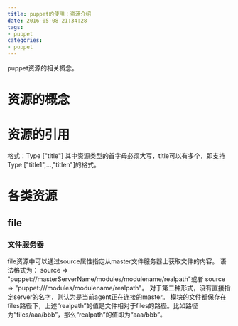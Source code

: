 ```yaml
---
title: puppet的使用：资源介绍
date: 2016-05-08 21:34:28
tags:
- puppet
categories:
- puppet
---
```

puppet资源的相关概念。

<!-- more -->
# 资源的概念

# 资源的引用
格式：Type ["title"]
其中资源类型的首字母必须大写，title可以有多个，即支持Type ["title1",...,"titlen"]的格式。
# 各类资源
## file
### 文件服务器
file资源中可以通过source属性指定从master文件服务器上获取文件的内容。
语法格式为：
source => "puppet://masterServerName/modules/modulename/realpath"或者
source => "puppet:///modules/modulename/realpath"。
对于第二种形式，没有直接指定server的名字，则认为是当前agent正在连接的master。
模块的文件都保存在files路径下，上述“realpath”的值是文件相对于files的路径。比如路径为“files/aaa/bbb”，那么“realpath”的值即为“aaa/bbb”。

